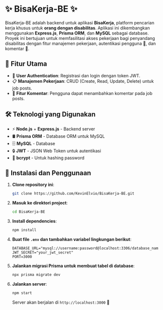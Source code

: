 # ✨ BisaKerja-BE ✨

BisaKerja-BE adalah backend untuk aplikasi **BisaKerja**, platform pencarian kerja khusus untuk **orang dengan disabilitas**. Aplikasi ini dikembangkan menggunakan **Express.js**, **Prisma ORM**, dan **MySQL** sebagai database. Proyek ini bertujuan untuk memfasilitasi akses pekerjaan bagi penyandang disabilitas dengan fitur manajemen pekerjaan, autentikasi pengguna 🔐, dan komentar 💬.

## 🎯 Fitur Utama
- 🔑 **User Authentication**: Registrasi dan login dengan token JWT.
- 📋 **Manajemen Pekerjaan**: CRUD (Create, Read, Update, Delete) untuk job posts.
- 💬 **Fitur Komentar**: Pengguna dapat menambahkan komentar pada job posts.

## 🛠️ Teknologi yang Digunakan
- ⚡ **Node.js** + **Express.js** - Backend server
- 🛢️ **Prisma ORM** - Database ORM untuk MySQL
- 🗄️ **MySQL** - Database
- 🔒 **JWT** - JSON Web Token untuk autentikasi
- 🔑 **bcrypt** - Untuk hashing password

## 🚀 Instalasi dan Penggunaan
1. **Clone repository ini**:
   ```bash
   git clone https://github.com/KevinElvio/BisaKerja-BE.git
   ```
2. **Masuk ke direktori project**:
   ```bash
   cd BisaKerja-BE
   ```
3. **Install dependencies**:
   ```bash
   npm install
   ```
4. **Buat file `.env` dan tambahkan variabel lingkungan berikut**:
   ```env
   DATABASE_URL="mysql://username:password@localhost:3306/database_name"
   JWT_SECRET="your_jwt_secret"
   PORT=3000
   ```
5. **Jalankan migrasi Prisma untuk membuat tabel di database**:
   ```bash
   npx prisma migrate dev
   ```
6. **Jalankan server**:
   ```bash
   npm start
   ```
   Server akan berjalan di `http://localhost:3000` 🚀

